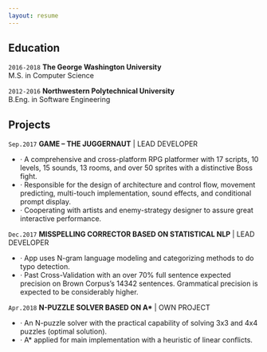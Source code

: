 ```yaml
---
layout: resume
---
```


## Education

`2016-2018`
__The George Washington University__  
M.S. in Computer Science


`2012-2016`
__Northwestern Polytechnical University__  
B.Eng. in Software Engineering




## Projects

`Sep.2017`
__GAME – THE JUGGERNAUT__ | LEAD DEVELOPER

- · A comprehensive and cross-platform RPG platformer with 17 scripts, 10 levels, 15 sounds, 13 rooms, and over 50 sprites with a distinctive Boss fight.
- · Responsible for the design of architecture and control flow, movement predicting, multi-touch implementation, sound effects, and conditional prompt display.
- · Cooperating with artists and enemy-strategy designer to assure great interactive performance.

`Dec.2017`
__MISSPELLING CORRECTOR BASED ON STATISTICAL NLP__ | LEAD DEVELOPER 

- · App uses N-gram language modeling and categorizing methods to do typo detection.
- · Past Cross-Validation with an over 70% full sentence expected precision on Brown Corpus’s 14342 sentences. Grammatical precision is expected to be considerably higher.

`Apr.2018`
__N-PUZZLE SOLVER BASED ON A*__ | OWN PROJECT

- · An N-puzzle solver with the practical capability of solving 3x3 and 4x4 puzzles (optimal solution).
- · A* applied for main implementation with a heuristic of linear conflicts.

<!-- ### Footer Last updated: July 2018 -->


